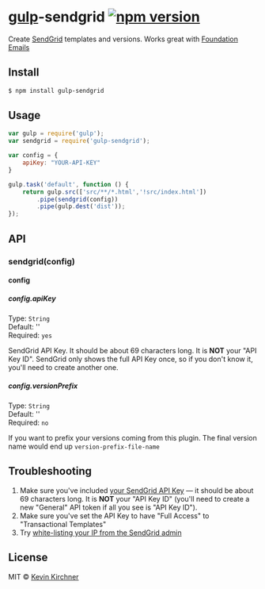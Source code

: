 # [gulp](http://gulpjs.com)-sendgrid [![npm version](https://img.shields.io/npm/v/gulp-sendgrid.svg?style=flat)](https://www.npmjs.com/package/gulp-sendgrid)

Create [SendGrid](https://sendgrid.com/) templates and versions. Works great with [Foundation Emails](https://github.com/zurb/foundation-emails)

## Install

```bash
$ npm install gulp-sendgrid
```


## Usage

```js
var gulp = require('gulp');
var sendgrid = require('gulp-sendgrid');

var config = {
    apiKey: "YOUR-API-KEY"
}

gulp.task('default', function () {
	return gulp.src(['src/**/*.html','!src/index.html'])
		.pipe(sendgrid(config))
		.pipe(gulp.dest('dist'));
});
```


## API

### sendgrid(config)

#### config

##### config.apiKey

Type: `String`  
Default: ''  
Required: `yes`

SendGrid API Key. It should be about 69 characters long. It is __NOT__ your "API Key ID". SendGrid only shows the full API Key once, so if you don't know it, you'll need to create another one.


##### config.versionPrefix

Type: `String`  
Default: ''  
Required: `no`

If you want to prefix your versions coming from this plugin. The final version name would end up `version-prefix-file-name`


## Troubleshooting
1. Make sure you've included [your SendGrid API Key](https://app.sendgrid.com/settings/api_keys) — it should be about 69 characters long. It is __NOT__ your "API Key ID" (you'll need to create a new "General" API token if all you see is "API Key ID").
2. Make sure you've set the API Key to have "Full Access" to "Transactional Templates"
3. Try [white-listing your IP from the SendGrid admin](https://app.sendgrid.com/settings/access)

## License

MIT © [Kevin Kirchner](https://github.com/kevnk)
